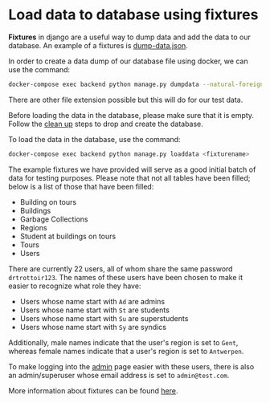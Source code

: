 # Load data to database using fixtures

**Fixtures** in django are a useful way to dump data and add the data to our database. 
An example of a fixtures is [dump-data.json](https://github.com/SELab-2/Dr-Trottoir-4/blob/develop/backend/dumpdata.json).

In order to create a data dump of our database file using docker, we can use the command:
```bash
docker-compose exec backend python manage.py dumpdata --natural-foreign --natural-primary -e contenttypes -e auth.Permission --indent 4 -o <output_name>.json
```
There are other file extension possible but this will do for our test data.

Before loading the data in the database, please make sure that it is empty. Follow the 
[clean up](https://github.com/SELab-2/Dr-Trottoir-4/blob/develop/readme/authentication.md#clean-up) steps 
to drop and create the database.

To load the data in the database, use the command:

```bash
docker-compose exec backend python manage.py loaddata <fixturename>
```

The example fixtures we have provided will serve as a good initial batch of data for testing purposes. 
Please note that not all tables have been filled; below is a list of those that have been filled:
<ul>
    <li>Building on tours</li>
    <li>Buildings</li>
    <li>Garbage Collections</li>
    <li>Regions</li>
    <li>Student at buildings on tours</li></li>
    <li>Tours</li>
    <li>Users</li>
</ul>

There are currently 22 users, all of whom share the same password `drtrottoir123`.
The names of these users have been chosen to make it easier to recognize what role they have:
<ul>
    <li>Users whose name start with <code>Ad</code> are admins </li>
    <li>Users whose name start with <code>St</code> are students </li>
    <li>Users whose name start with <code>Su</code> are superstudents </li>
    <li>Users whose name start with <code>Sy</code> are syndics </li>
</ul>

Additionally, male names indicate that the user's region is set to `Gent`, whereas female names indicate that a user's
region is set to `Antwerpen`.

To make logging into the [admin](http://localhost:2002/admin) page easier with these users, there is also an admin/superuser whose email address is set
to `admin@test.com`.


More information about fixtures can be found [here](https://docs.djangoproject.com/en/4.1/howto/initial-data/).